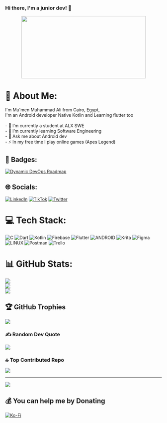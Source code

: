 ### Hi there, I'm a junior dev! 👋

<div id="header" align="center">
  <img src="https://media.giphy.com/media/v1.Y2lkPTc5MGI3NjExNmV3ZzJ6ZmNwNnB1bGVjc3RkdjIwaGthMTE3NXh3cDJhbW93b2dvciZlcD12MV9pbnRlcm5hbF9naWZfYnlfaWQmY3Q9Zw/zOvBKUUEERdNm/giphy.gif" width="400" height="200"/>
</div>

###
# 💫 About Me:
I'm Mu'men Muhammad Ali from Cairo, Egypt,<br>I'm an Android developer Native Kotlin and Learning flutter too<br><br>- 🔭 I’m currently a student at ALX SWE<br>- 🌱 I’m currently learning Software Engineering<br>- 💬 Ask me about Android dev<br>- ⚡ In my free time I play online games (Apes Legend)

## 🏅 Badges:
[![Dynamic DevOps Roadmap](https://devopshive.net/badges/dynamic-devops-roadmap.svg)](https://github.com/DevOpsHiveHQ/dynamic-devops-roadmap)


## 🌐 Socials:
[![LinkedIn](https://img.shields.io/badge/LinkedIn-%230077B5.svg?logo=linkedin&logoColor=white)](https://linkedin.com/in/https://www.linkedin.com/in/mu-men-muhammad-ali-264113196/) [![TikTok](https://img.shields.io/badge/TikTok-%23000000.svg?logo=TikTok&logoColor=white)](https://tiktok.com/@mutech13) [![Twitter](https://img.shields.io/badge/Twitter-%231DA1F2.svg?logo=Twitter&logoColor=white)](https://twitter.com/MumenMu13) 

# 💻 Tech Stack:
![C](https://img.shields.io/badge/c-%2300599C.svg?style=for-the-badge&logo=c&logoColor=white) ![Dart](https://img.shields.io/badge/dart-%230175C2.svg?style=for-the-badge&logo=dart&logoColor=white) ![Kotlin](https://img.shields.io/badge/kotlin-%230095D5.svg?style=for-the-badge&logo=kotlin&logoColor=white) ![Firebase](https://img.shields.io/badge/firebase-%23039BE5.svg?style=for-the-badge&logo=firebase) ![Flutter](https://img.shields.io/badge/Flutter-%2302569B.svg?style=for-the-badge&logo=Flutter&logoColor=white) ![ANDROID](https://img.shields.io/badge/android-%2320232a.svg?style=for-the-badge&logo=android&logoColor=%a4c639) ![Krita](https://img.shields.io/badge/Krita-203759?style=for-the-badge&logo=krita&logoColor=EEF37B) 	![Figma](https://img.shields.io/badge/figma-%23F24E1E.svg?style=for-the-badge&logo=figma&logoColor=white) ![LINUX](https://img.shields.io/badge/Linux-FCC624?style=for-the-badge&logo=linux&logoColor=black) ![Postman](https://img.shields.io/badge/Postman-FF6C37?style=for-the-badge&logo=postman&logoColor=white) ![Trello](https://img.shields.io/badge/Trello-%23026AA7.svg?style=for-the-badge&logo=Trello&logoColor=white)
# 📊 GitHub Stats:
![](https://github-readme-stats.vercel.app/api?username=Moamenmuh13&theme=gotham&hide_border=false&include_all_commits=true&count_private=false)<br/>
![](https://github-readme-streak-stats.herokuapp.com/?user=Moamenmuh13&theme=gotham&hide_border=false)<br/>
![](https://github-readme-stats.vercel.app/api/top-langs/?username=Moamenmuh13&theme=gotham&hide_border=false&include_all_commits=true&count_private=false&layout=compact)

## 🏆 GitHub Trophies
![](https://github-profile-trophy.vercel.app/?username=Moamenmuh13&theme=darkhub&no-frame=true&no-bg=false&margin-w=4)

### ✍️ Random Dev Quote
![](https://quotes-github-readme.vercel.app/api?type=horizontal&theme=tokyonight)

### 🔝 Top Contributed Repo
![](https://github-contributor-stats.vercel.app/api?username=Moamenmuh13&limit=5&theme=dark&combine_all_yearly_contributions=true)

---
[![](https://visitcount.itsvg.in/api?id=Moamenmuh13&icon=0&color=0)](https://visitcount.itsvg.in)

  ## 💰 You can help me by Donating
  [![Ko-Fi](https://img.shields.io/badge/Ko--fi-F16061?style=for-the-badge&logo=ko-fi&logoColor=white)](https://ko-fi.com/ko-fi.com/mu2men13) 

  
<!-- Proudly created with GPRM ( https://gprm.itsvg.in ) -->
